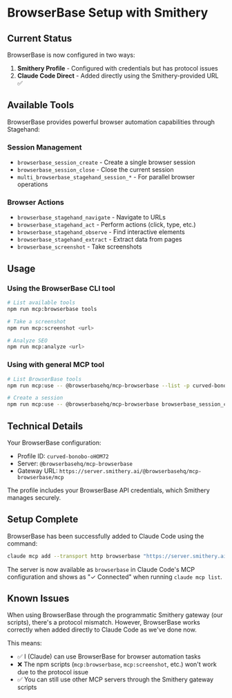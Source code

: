 # BrowserBase Setup with Smithery

## Current Status

BrowserBase is now configured in two ways:
1. **Smithery Profile** - Configured with credentials but has protocol issues
2. **Claude Code Direct** - Added directly using the Smithery-provided URL ✅

## Available Tools

BrowserBase provides powerful browser automation capabilities through Stagehand:

### Session Management
- `browserbase_session_create` - Create a single browser session
- `browserbase_session_close` - Close the current session
- `multi_browserbase_stagehand_session_*` - For parallel browser operations

### Browser Actions
- `browserbase_stagehand_navigate` - Navigate to URLs
- `browserbase_stagehand_act` - Perform actions (click, type, etc.)
- `browserbase_stagehand_observe` - Find interactive elements
- `browserbase_stagehand_extract` - Extract data from pages
- `browserbase_screenshot` - Take screenshots

## Usage

### Using the BrowserBase CLI tool
```bash
# List available tools
npm run mcp:browserbase tools

# Take a screenshot
npm run mcp:screenshot <url>

# Analyze SEO
npm run mcp:analyze <url>
```

### Using with general MCP tool
```bash
# List BrowserBase tools
npm run mcp:use -- @browserbasehq/mcp-browserbase --list -p curved-bonobo-oHOM72

# Create a session
npm run mcp:use -- @browserbasehq/mcp-browserbase browserbase_session_create -p curved-bonobo-oHOM72
```

## Technical Details

Your BrowserBase configuration:
- Profile ID: `curved-bonobo-oHOM72`
- Server: `@browserbasehq/mcp-browserbase`
- Gateway URL: `https://server.smithery.ai/@browserbasehq/mcp-browserbase/mcp`

The profile includes your BrowserBase API credentials, which Smithery manages securely.

## Setup Complete

BrowserBase has been successfully added to Claude Code using the command:
```bash
claude mcp add --transport http browserbase "https://server.smithery.ai/@browserbasehq/mcp-browserbase/mcp?api_key=41f12404-fbac-4b00-9e3b-c67cec398a46&profile=curved-bonobo-oHOM72"
```

The server is now available as `browserbase` in Claude Code's MCP configuration and shows as "✓ Connected" when running `claude mcp list`.

## Known Issues

When using BrowserBase through the programmatic Smithery gateway (our scripts), there's a protocol mismatch. However, BrowserBase works correctly when added directly to Claude Code as we've done now.

This means:
- ✅ I (Claude) can use BrowserBase for browser automation tasks
- ❌ The npm scripts (`mcp:browserbase`, `mcp:screenshot`, etc.) won't work due to the protocol issue
- ✅ You can still use other MCP servers through the Smithery gateway scripts
